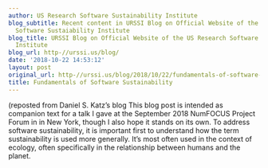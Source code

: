 ```yaml
---
author: US Research Software Sustainability Institute
blog_subtitle: Recent content in URSSI Blog on Official Website of the US Research
  Software Sustaiability Institute
blog_title: URSSI Blog on Official Website of the US Research Software Sustaiability
  Institute
blog_url: http-//urssi.us/blog/
date: '2018-10-22 14:53:12'
layout: post
original_url: http-//urssi.us/blog/2018/10/22/fundamentals-of-software-sustainability/
title: Fundamentals of Software Sustainability
---
```


(reposted from Daniel S. Katz&rsquo;s blog
This blog post is intended as companion text for a talk I gave at the September 2018 NumFOCUS Project Forum in in New York, though I also hope it stands on its own.
To address software sustainability, it is important first to understand how the term sustainability is used more generally. It’s most often used in the context of ecology, often specifically in the relationship between humans and the planet.